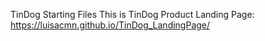 TinDog Starting Files
This is TinDog Product Landing Page: https://luisacmn.github.io/TinDog_LandingPage/
